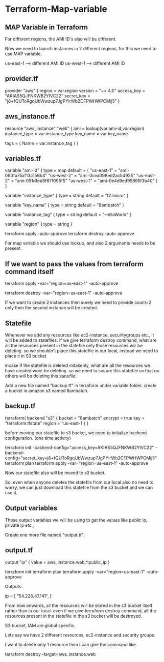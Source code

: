 # Terraform-Map-variable

MAP Variable in Terraform
-------------------------

For different regions, the AMI ID's also will be different.

Now we need to launch instances in 2 different regions, for this we need to use MAP variable.

us-east-1 --> different AMI ID
us-west-1 --> different AMI ID

provider.tf
-----------
provider "aws" {
  region     = var.region
  version = "~> 4.0"
  access_key = "AKIAS5QJFNKWB2YIVC22"
  secret_key = "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"
} 

aws_instance.tf
---------------
resource "aws_instance" "web" {
  ami           = lookup(var.ami-id,var.region)
  instance_type = var.instance_type
  key_name   = var.key_name 

  tags = {
    Name = var.instance_tag
  }
}

variables.tf
------------
variable "ami-id" {
    type = map
    default = {
    "us-east-1" = "ami-090fa75af13c156b4"
    "us-west-2" = "ami-0cea098ed2ac54925"
    "us-east-2" = "ami-051dfed8f67f095f5"
    "us-west-1" = "ami-0e4d9ed95865f3b40"
  }
}

variable "instance_type" {
  type    = string
  default = "t2.micro"
}

variable "key_name" {
  type    = string
  default = "8ambatch"
}

variable "instance_tag" {
  type = string
  default = "HelloWorld"
}

variable "region" {
  type = string
}

terraform apply -auto-approve
terraform destroy -auto-approve

For map variable we should use lookup, and also 2 arguments needs to be present.

If we want to pass the values from terraform command itself
-----------------------------------------------------------
terraform apply -var="region=us-east-1" -auto-approve

terraform destroy -var="region=us-east-1" -auto-approve



If we want to create 2 instances then surely we need to provide count=2 only then the second instance will be created. 


Statefile
---------
Whenever we add any resources like ec2-instance, securitygroups etc., it will be added to statefiles. if we give terraform destroy command, what are all the resources present in the statefile only those resources will be deleting. so we shouldn't place this statefile in our local, instead we need to place it in S3 bucket.

incase if the statefile is deleted mitakenly, what are all the resources we have created wont be deleting. so we need to secure this statefile so that no others will be deleting this statefile.


Add a new file named "backup.tf" in terraform under variable folder. create a bucket in amazon s3 named 8ambatch.

backup.tf
---------
terraform{
    backend "s3" {
        bucket = "8ambatch"
        encrypt = true
        key = "terraform.tfstate"
        region = "us-east-1
    }
}


before moving our statefile to s3 bucket, we need to initialize backend configuration. (one time  activity)

terraform init -backend-config="access_key=AKIAS5QJFNKWB2YIVC22" -backend-config="secret_key=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"
terraform plan
terraform apply -var="region=us-east-1" -auto-approve

Now our statefile also will be moved to s3 bucket.

So, even when anyone deletes the statefile from our local also no need to worry, we can just download this statefile from the s3 bucket and we can use it.






Output variables
----------------
These output variables we will be using to get the values like public ip, private ip etc.,

Create one more file named "output.tf".



output.tf
---------
output "ip" {
  value = aws_instance.web.*.public_ip
}


terraform init
terraform plan
terraform apply -var="region=us-east-1" -auto-approve


Outputs:

ip = [
  "54.226.47.141",
]


From now onwards,  all the resources will be stored in the s3 bucket itself rather than in our local. even if we give terraform destroy command, all the resources present in the statefile in the s3 bucket will be destroyed.

S3 bucket, IAM are global specific.



Lets say we have 2 different resources, ec2-instance and security groups.

I want to delete only 1 resource then i can give the command like

terraform destroy -target=aws_instance.web
